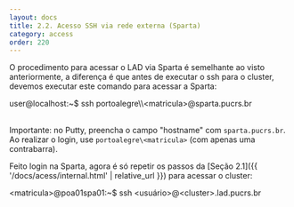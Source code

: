 ```yaml
---
layout: docs
title: 2.2. Acesso SSH via rede externa (Sparta)
category: access
order: 220
---
```


O procedimento para acessar o LAD via Sparta é semelhante ao visto anteriormente, a diferença é que antes de executar o ssh para o cluster, devemos executar este comando para acessar a Sparta:

<div class="code">
    user@localhost:~$ ssh portoalegre\\&lt;matricula&gt;@sparta.pucrs.br
</div>

\
Importante: no Putty, preencha o campo "hostname" com `sparta.pucrs.br`. Ao realizar o login, use `portoalegre\<matricula>` (com apenas uma contrabarra).

Feito login na Sparta, agora é só repetir os passos da [Seção 2.1]({{ '/docs/acess/internal.html' | relative_url }}) para acessar o cluster:

<div class="code">
    &lt;matricula&gt;@poa01spa01:~$ ssh &lt;usuário&gt;@&lt;cluster&gt;.lad.pucrs.br
</div>